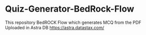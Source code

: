 # Quiz-Generator-BedRock-Flow
This repository BedROCK Flow which generates MCQ from the PDF Uploaded in Astra DB https://astra.datastax.com/
